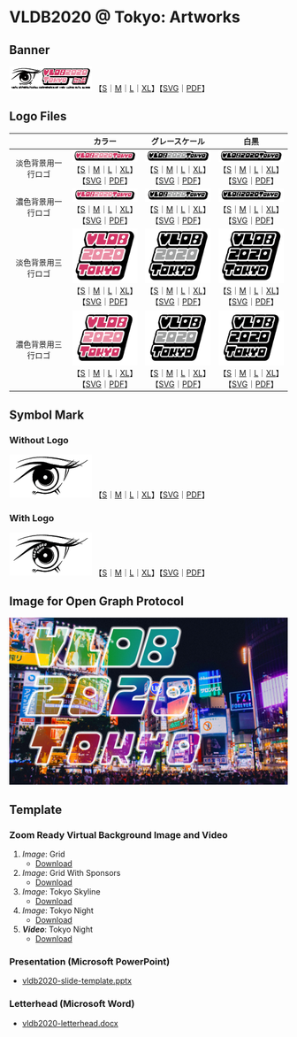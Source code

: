 # VLDB2020 @ Tokyo: Artworks

## Banner
![VLDB2020 logo](https://github.com/VLDB2020/artworks/blob/master/logo/vldb2020-banner%40thumbnail.png)
【[S](https://github.com/VLDB2020/artworks/blob/master/logo/vldb2020-banner.png)｜[M](https://github.com/VLDB2020/artworks/blob/master/logo/vldb2020-banner%402x.png)｜[L](https://github.com/VLDB2020/artworks/blob/master/logo/vldb2020-banner%403x.png)｜[XL](https://github.com/VLDB2020/artworks/blob/master/logo/vldb2020-banner%404x.png)】【[SVG](https://github.com/VLDB2020/artworks/blob/master/logo/vldb2020-banner.svg)｜[PDF](https://github.com/VLDB2020/artworks/blob/master/logo/vldb2020-banner.PDF)】

## Logo Files

|      | カラー | グレースケール | 白黒 |
|:-:|:-:|:-:|:-:|
| 淡色背景用一行ロゴ | ![VLDB2020 logo](https://github.com/VLDB2020/artworks/blob/master/logo/vldb2020-logo1-color-bb%40thumbnail.png)<br>【[S](https://github.com/VLDB2020/artworks/blob/master/logo/vldb2020-logo1-color-bb.png)｜[M](https://github.com/VLDB2020/artworks/blob/master/logo/vldb2020-logo1-color-bb%402x.png)｜[L](https://github.com/VLDB2020/artworks/blob/master/logo/vldb2020-logo1-color-bb%403x.png)｜[XL](https://github.com/VLDB2020/artworks/blob/master/logo/vldb2020-logo1-color-bb%404x.png)】<br>【[SVG](https://github.com/VLDB2020/artworks/blob/master/logo/vldb2020-logo1-color-bb.svg)｜[PDF](https://github.com/VLDB2020/artworks/blob/master/logo/vldb2020-logo1-color-bb.pdf)】 | ![VLDB2020 logo](https://github.com/VLDB2020/artworks/blob/master/logo/vldb2020-logo1-gray-bb%40thumbnail.png)<br>【[S](https://github.com/VLDB2020/artworks/blob/master/logo/vldb2020-logo1-gray-bb.png)｜[M](https://github.com/VLDB2020/artworks/blob/master/logo/vldb2020-logo1-gray-bb%402x.png)｜[L](https://github.com/VLDB2020/artworks/blob/master/logo/vldb2020-logo1-gray-bb%403x.png)｜[XL](https://github.com/VLDB2020/artworks/blob/master/logo/vldb2020-logo1-gray-bb%404x.png)】<br>【[SVG](https://github.com/VLDB2020/artworks/blob/master/logo/vldb2020-logo1-gray-bb.svg)｜[PDF](https://github.com/VLDB2020/artworks/blob/master/logo/vldb2020-logo1-gray-bb.pdf)】 | ![vldb2020 logo](https://github.com/VLDB2020/artworks/blob/master/logo/vldb2020-logo1-bw-bb%40thumbnail.png)<br>【[S](https://github.com/VLDB2020/artworks/blob/master/logo/vldb2020-logo1-bw-bb.png)｜[M](https://github.com/VLDB2020/artworks/blob/master/logo/vldb2020-logo1-bw-bb%402x.png)｜[L](https://github.com/VLDB2020/artworks/blob/master/logo/vldb2020-logo1-bw-bb%403x.png)｜[XL](https://github.com/VLDB2020/artworks/blob/master/logo/vldb2020-logo1-bw-bb%404x.png)】<br>【[SVG](https://github.com/VLDB2020/artworks/blob/master/logo/vldb2020-logo1-bw-bb.svg)｜[PDF](https://github.com/VLDB2020/artworks/blob/master/logo/vldb2020-logo1-bw-bb.pdf)】 |
| 濃色背景用一行ロゴ | ![VLDB2020 logo](https://github.com/VLDB2020/artworks/blob/master/logo/vldb2020-logo1-color-db%40thumbnail.png)<br>【[S](https://github.com/VLDB2020/artworks/blob/master/logo/vldb2020-logo1-color-db.png)｜[M](https://github.com/VLDB2020/artworks/blob/master/logo/vldb2020-logo1-color-db%402x.png)｜[L](https://github.com/VLDB2020/artworks/blob/master/logo/vldb2020-logo1-color-db%403x.png)｜[XL](https://github.com/VLDB2020/artworks/blob/master/logo/vldb2020-logo1-color-db%404x.png)】<br>【[SVG](https://github.com/VLDB2020/artworks/blob/master/logo/vldb2020-logo1-color-db.svg)｜[PDF](https://github.com/VLDB2020/artworks/blob/master/logo/vldb2020-logo1-color-db.pdf)】 | ![VLDB2020 logo](https://github.com/VLDB2020/artworks/blob/master/logo/vldb2020-logo1-gray-db%40thumbnail.png)<br>【[S](https://github.com/VLDB2020/artworks/blob/master/logo/vldb2020-logo1-gray-db.png)｜[M](https://github.com/VLDB2020/artworks/blob/master/logo/vldb2020-logo1-gray-db%402x.png)｜[L](https://github.com/VLDB2020/artworks/blob/master/logo/vldb2020-logo1-gray-db%403x.png)｜[XL](https://github.com/VLDB2020/artworks/blob/master/logo/vldb2020-logo1-gray-db%404x.png)】<br>【[SVG](https://github.com/VLDB2020/artworks/blob/master/logo/vldb2020-logo1-gray-db.svg)｜[PDF](https://github.com/VLDB2020/artworks/blob/master/logo/vldb2020-logo1-gray-db.pdf)】 | ![vldb2020 logo](https://github.com/VLDB2020/artworks/blob/master/logo/vldb2020-logo1-bw-db%40thumbnail.png)<br>【[S](https://github.com/VLDB2020/artworks/blob/master/logo/vldb2020-logo1-bw-db.png)｜[M](https://github.com/VLDB2020/artworks/blob/master/logo/vldb2020-logo1-bw-db%402x.png)｜[L](https://github.com/VLDB2020/artworks/blob/master/logo/vldb2020-logo1-bw-db%403x.png)｜[XL](https://github.com/VLDB2020/artworks/blob/master/logo/vldb2020-logo1-bw-db%404x.png)】<br>【[SVG](https://github.com/VLDB2020/artworks/blob/master/logo/vldb2020-logo1-bw-db.svg)｜[PDF](https://github.com/VLDB2020/artworks/blob/master/logo/vldb2020-logo1-bw-db.pdf)】 |
| 淡色背景用三行ロゴ | ![VLDB2020 logo](https://github.com/VLDB2020/artworks/blob/master/logo/vldb2020-logo3-color-bb%40thumbnail.png)<br>【[S](https://github.com/VLDB2020/artworks/blob/master/logo/vldb2020-logo3-color-bb.png)｜[M](https://github.com/VLDB2020/artworks/blob/master/logo/vldb2020-logo3-color-bb%402x.png)｜[L](https://github.com/VLDB2020/artworks/blob/master/logo/vldb2020-logo3-color-bb%403x.png)｜[XL](https://github.com/VLDB2020/artworks/blob/master/logo/vldb2020-logo3-color-bb%404x.png)】<br>【[SVG](https://github.com/VLDB2020/artworks/blob/master/logo/vldb2020-logo3-color-bb.svg)｜[PDF](https://github.com/VLDB2020/artworks/blob/master/logo/vldb2020-logo3-color-bb.pdf)】 | ![VLDB2020 logo](https://github.com/VLDB2020/artworks/blob/master/logo/vldb2020-logo3-gray-bb%40thumbnail.png)<br>【[S](https://github.com/VLDB2020/artworks/blob/master/logo/vldb2020-logo3-gray-bb.png)｜[M](https://github.com/VLDB2020/artworks/blob/master/logo/vldb2020-logo3-gray-bb%402x.png)｜[L](https://github.com/VLDB2020/artworks/blob/master/logo/vldb2020-logo3-gray-bb%403x.png)｜[XL](https://github.com/VLDB2020/artworks/blob/master/logo/vldb2020-logo3-gray-bb%404x.png)】<br>【[SVG](https://github.com/VLDB2020/artworks/blob/master/logo/vldb2020-logo3-gray-bb.svg)｜[PDF](https://github.com/VLDB2020/artworks/blob/master/logo/vldb2020-logo3-gray-bb.pdf)】 | ![vldb2020 logo](https://github.com/VLDB2020/artworks/blob/master/logo/vldb2020-logo3-bw-bb%40thumbnail.png)<br>【[S](https://github.com/VLDB2020/artworks/blob/master/logo/vldb2020-logo3-bw-bb.png)｜[M](https://github.com/VLDB2020/artworks/blob/master/logo/vldb2020-logo3-bw-bb%402x.png)｜[L](https://github.com/VLDB2020/artworks/blob/master/logo/vldb2020-logo3-bw-bb%403x.png)｜[XL](https://github.com/VLDB2020/artworks/blob/master/logo/vldb2020-logo3-bw-bb%404x.png)】<br>【[SVG](https://github.com/VLDB2020/artworks/blob/master/logo/vldb2020-logo3-bw-bb.svg)｜[PDF](https://github.com/VLDB2020/artworks/blob/master/logo/vldb2020-logo3-bw-bb.pdf)】 |
| 濃色背景用三行ロゴ | ![VLDB2020 logo](https://github.com/VLDB2020/artworks/blob/master/logo/vldb2020-logo3-color-db%40thumbnail.png)<br>【[S](https://github.com/VLDB2020/artworks/blob/master/logo/vldb2020-logo3-color-db.png)｜[M](https://github.com/VLDB2020/artworks/blob/master/logo/vldb2020-logo3-color-db%402x.png)｜[L](https://github.com/VLDB2020/artworks/blob/master/logo/vldb2020-logo3-color-db%403x.png)｜[XL](https://github.com/VLDB2020/artworks/blob/master/logo/vldb2020-logo3-color-db%404x.png)】<br>【[SVG](https://github.com/VLDB2020/artworks/blob/master/logo/vldb2020-logo3-color-db.svg)｜[PDF](https://github.com/VLDB2020/artworks/blob/master/logo/vldb2020-logo3-color-db.pdf)】 | ![VLDB2020 logo](https://github.com/VLDB2020/artworks/blob/master/logo/vldb2020-logo3-gray-db%40thumbnail.png)<br>【[S](https://github.com/VLDB2020/artworks/blob/master/logo/vldb2020-logo3-gray-db.png)｜[M](https://github.com/VLDB2020/artworks/blob/master/logo/vldb2020-logo3-gray-db%402x.png)｜[L](https://github.com/VLDB2020/artworks/blob/master/logo/vldb2020-logo3-gray-db%403x.png)｜[XL](https://github.com/VLDB2020/artworks/blob/master/logo/vldb2020-logo3-gray-db%404x.png)】<br>【[SVG](https://github.com/VLDB2020/artworks/blob/master/logo/vldb2020-logo3-gray-db.svg)｜[PDF](https://github.com/VLDB2020/artworks/blob/master/logo/vldb2020-logo3-gray-db.pdf)】 | ![vldb2020 logo](https://github.com/VLDB2020/artworks/blob/master/logo/vldb2020-logo3-bw-db%40thumbnail.png)<br>【[S](https://github.com/VLDB2020/artworks/blob/master/logo/vldb2020-logo3-bw-db.png)｜[M](https://github.com/VLDB2020/artworks/blob/master/logo/vldb2020-logo3-bw-db%402x.png)｜[L](https://github.com/VLDB2020/artworks/blob/master/logo/vldb2020-logo3-bw-db%403x.png)｜[XL](https://github.com/VLDB2020/artworks/blob/master/logo/vldb2020-logo3-bw-db%404x.png)】<br>【[SVG](https://github.com/VLDB2020/artworks/blob/master/logo/vldb2020-logo3-bw-db.svg)｜[PDF](https://github.com/VLDB2020/artworks/blob/master/logo/vldb2020-logo3-bw-db.pdf)】 |


## Symbol Mark

### Without Logo
![](https://github.com/VLDB2020/artworks/blob/master/logo/vldb2020-eye%40thumbnail.png)
【[S](https://github.com/VLDB2020/artworks/blob/master/logo/vldb2020-eye.png)｜[M](https://github.com/VLDB2020/artworks/blob/master/logo/vldb2020-eye%402x.png)｜[L](https://github.com/VLDB2020/artworks/blob/master/logo/vldb2020-eye%403x.png)｜[XL](https://github.com/VLDB2020/artworks/blob/master/logo/vldb2020-eye%404x.png)】【[SVG](https://github.com/VLDB2020/artworks/blob/master/logo/vldb2020-eye.svg)｜[PDF](https://github.com/VLDB2020/artworks/blob/master/logo/vldb2020-eye.PDF)】

### With Logo
![](https://github.com/VLDB2020/artworks/blob/master/logo/vldb2020-eye-logo%40thumbnail.png)
【[S](https://github.com/VLDB2020/artworks/blob/master/logo/vldb2020-eye-logo.png)｜[M](https://github.com/VLDB2020/artworks/blob/master/logo/vldb2020-eye-logo%402x.png)｜[L](https://github.com/VLDB2020/artworks/blob/master/logo/vldb2020-eye-logo%403x.png)｜[XL](https://github.com/VLDB2020/artworks/blob/master/logo/vldb2020-eye-logo%404x.png)】【[SVG](https://github.com/VLDB2020/artworks/blob/master/logo/vldb2020-eye-logo.svg)｜[PDF](https://github.com/VLDB2020/artworks/blob/master/logo/vldb2020-eye-logo.PDF)】


## Image for Open Graph Protocol

![](https://github.com/VLDB2020/artworks/blob/master/open-graph-protcol/logo_shibuya.jpg)

## Template

### Zoom Ready Virtual Background Image and Video

1. *Image*: Grid
    * [Download](https://github.com/VLDB2020/artworks/blob/master/background/vldb2020-background-grid.jpg)
1. *Image*: Grid With Sponsors
    * [Download](https://github.com/VLDB2020/artworks/blob/master/background/vldb2020-background-grid-sponsor.jpg)
1. *Image*: Tokyo Skyline
    * [Download](https://github.com/VLDB2020/artworks/blob/master/background/vldb2020-background-skylines.jpg)
1. *Image*: Tokyo Night
    * [Download](https://github.com/VLDB2020/artworks/blob/master/background/vldb2020-background-tokyo-night.jpg)
1. ***Video***: Tokyo Night
    * [Download](https://github.com/VLDB2020/artworks/blob/master/background/toppage-background-tokyo-night.mp4)

### Presentation (Microsoft PowerPoint)
- [vldb2020-slide-template.pptx](https://github.com/VLDB2020/artworks/raw/master/template/vldb2020-slide-template.pptx)

### Letterhead (Microsoft Word)
- [vldb2020-letterhead.docx](https://github.com/VLDB2020/artworks/raw/master/template/vldb2020-letterhead.docx)
